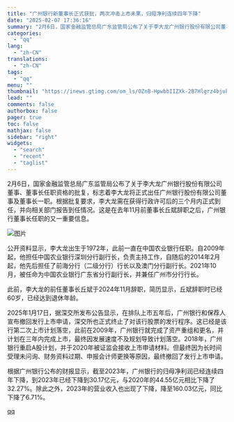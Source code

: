 ```yaml
---
title: "广州银行新董事长正式获批，两次冲击上市未果，归母净利连续四年下降"
date: "2025-02-07 17:36:16"
summary: "2月6日，国家金融监管总局广东监管局公布了关于李大龙广州银行股份有限公司董事、董事长任职资格的批复..."
categories:
  - "qq"
lang:
  - "zh-CN"
translations:
  - "zh-CN"
tags:
  - "qq"
menu: ""
thumbnail: "https://inews.gtimg.com/om_ls/OZnB-HpwbbIIZXk-2B7Hlgrz4bjukhoEwXbIsZiKlyxfoAA_640360/0"
lead: ""
comments: false
authorbox: false
pager: true
toc: false
mathjax: false
sidebar: "right"
widgets:
  - "search"
  - "recent"
  - "taglist"
---
```


2月6日，国家金融监管总局广东监管局公布了关于李大龙广州银行股份有限公司董事、董事长任职资格的批复，标志着李大龙将正式出任广州银行股份有限公司董事及董事长一职。根据批复要求，李大龙需在获得行政许可后的三个月内正式到任，并向相关部门报告到任情况。这是在去年11月前董事长丘斌辞职之后，广州银行董事长任职的又一重要信息。

![图片](https://inews.gtimg.com/om_bt/OE1EMpe9XmUhkSMd7UEcoCDZyZL0RlioTEOzoK-Sq6WHgAA/641)

公开资料显示，李大龙出生于1972年，此前一直在中国农业银行任职。自2009年起，他担任中国农业银行深圳分行副行长，负责主持工作，自随后的2014年2月起，他先后担任了前海分行（二级分行）行长以及澳门分行副行长。2021年10月，被任命为中国农业银行广东省分行副行长，并兼任广州市分行行长。

此前，李大龙的前任董事长丘斌于2024年11月辞职，简历显示，丘斌辞职时已经60岁，已经达到退休年龄。

2025年1月17日，据深交所发布公告显示，在排队上市五年后，广州银行和保荐人宣布撤回发行上市申请，深交所也正式终止了对该行股票的发行程序。这已经是该行第二次上市计划落空，此前在2009年，广州银行就完成了资产重组和更名，并计划在三年内完成上市，最终因发展速度不及规划导致计划落空。2018年，广州银行重启A股计划，并于2020年被证监会接收上市申请材料。但最终因为长时间受理未问询、财务资料过期、申报会计师更换等原因，最终撤回了发行上市申请。

根据广州银行公布的财报显示，截至2023年，广州银行的归母净利润已经连续四年下降，到2023年已经下降到30.17亿元，与2020年的44.55亿元相比下降了32.27%。除此之外，2023年的营业收入也出现了下降，降至160.03亿元，同比下降了6.71%。

[qq](https://new.qq.com/rain/a/20250207A06XGS00)
